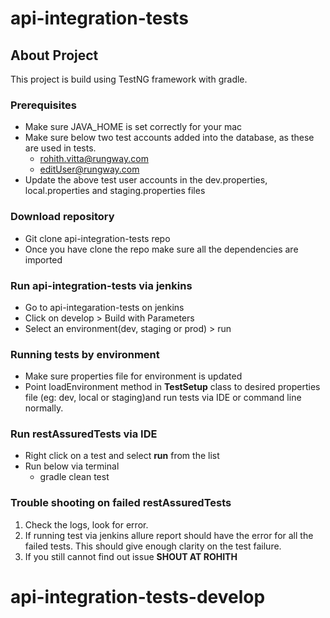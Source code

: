 # api-integration-tests

## About Project
This project is build using TestNG framework with gradle.

### Prerequisites
- Make sure JAVA_HOME is set correctly for your mac
- Make sure below two test accounts added into the database, as these are used in tests.
  - rohith.vitta@rungway.com
  - editUser@rungway.com
- Update the above test user accounts in the dev.properties, local.properties and staging.properties files    

### Download repository
- Git clone api-integration-tests repo
- Once you have clone the repo make sure all the dependencies are imported

### Run api-integration-tests via jenkins
- Go to api-integaration-tests on jenkins
- Click on develop > Build with Parameters
- Select an environment(dev, staging or prod) > run

### Running tests by environment
- Make sure properties file for environment is updated 
- Point loadEnvironment method in **TestSetup** class to desired properties file 
(eg: dev, local or staging)and run tests via IDE or command line normally.    

### Run restAssuredTests via IDE
- Right click on a test and select **run** from the list  
- Run below via terminal
    - gradle clean test 

### Trouble shooting on failed restAssuredTests
1. Check the logs, look for error.
2. If running test via jenkins allure report should have the error for all the failed tests. 
   This should give enough clarity on the test failure.
3. If you still cannot find out issue **SHOUT AT ROHITH**
# api-integration-tests-develop
